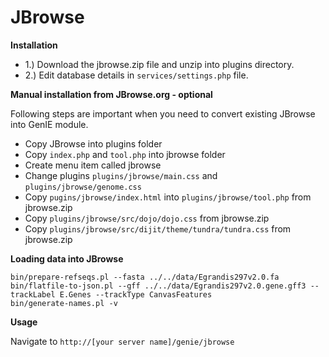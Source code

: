 JBrowse
=====================

**Installation**

- 1.) Download the jbrowse.zip file and unzip into plugins directory.
- 2.) Edit database details in `services/settings.php` file.   

**Manual installation from JBrowse.org - optional**

Following steps are important when you need to convert existing JBrowse into GenIE module.  
- Copy JBrowse into plugins folder  
- Copy `index.php` and `tool.php` into jbrowse folder  
- Create menu item called jbrowse  
- Change plugins `plugins/jbrowse/main.css` and `plugins/jbrowse/genome.css`   
- Copy `pugins/jbrowse/index.html` into `plugins/jbrowse/tool.php` from jbrowse.zip  
- Copy `plugins/jbrowse/src/dojo/dojo.css` from jbrowse.zip  
- Copy `plugins/jbrowse/src/dijit/theme/tundra/tundra.css` from jbrowse.zip   

**Loading data into JBrowse**

```shell
bin/prepare-refseqs.pl --fasta ../../data/Egrandis297v2.0.fa
bin/flatfile-to-json.pl --gff ../../data/Egrandis297v2.0.gene.gff3 --trackLabel E.Genes --trackType CanvasFeatures
bin/generate-names.pl -v

```

**Usage**

Navigate to `http://[your server name]/genie/jbrowse`
